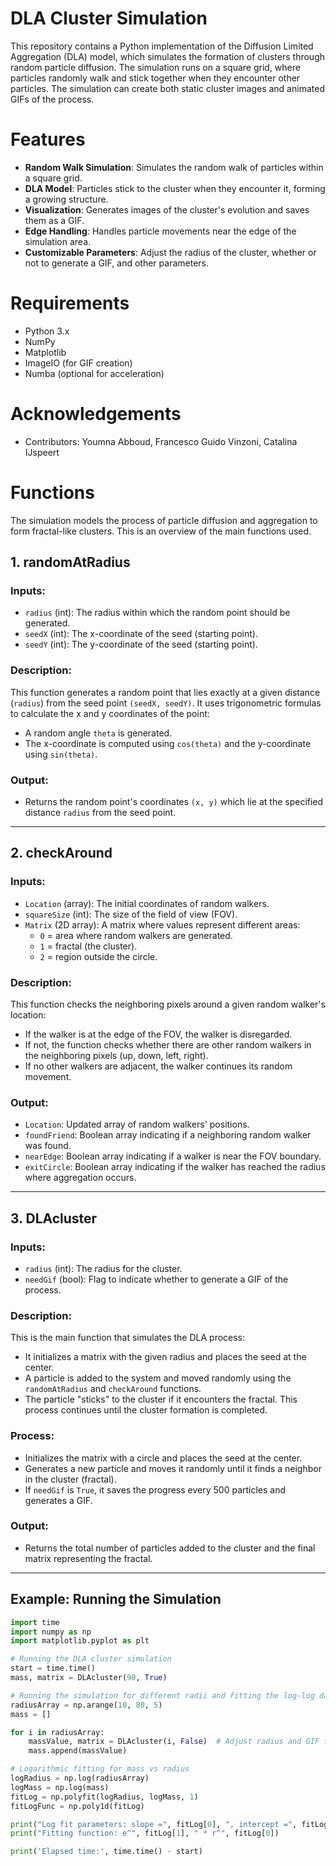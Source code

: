 # DLA Cluster Simulation
This repository contains a Python implementation of the Diffusion Limited Aggregation (DLA) model, which simulates the formation of clusters through random particle diffusion. The simulation runs on a square grid, where particles randomly walk and stick together when they encounter other particles. The simulation can create both static cluster images and animated GIFs of the process.
# Features
- **Random Walk Simulation**: Simulates the random walk of particles within a square grid.
- **DLA Model**: Particles stick to the cluster when they encounter it, forming a growing structure.
- **Visualization**: Generates images of the cluster's evolution and saves them as a GIF.
- **Edge Handling**: Handles particle movements near the edge of the simulation area.
- **Customizable Parameters**: Adjust the radius of the cluster, whether or not to generate a GIF, and other parameters.
# Requirements
- Python 3.x
- NumPy
- Matplotlib
- ImageIO (for GIF creation)
- Numba (optional for acceleration)

# Acknowledgements
- Contributors: Youmna Abboud, Francesco Guido Vinzoni, Catalina IJspeert
# Functions
The simulation models the process of particle diffusion and aggregation to form fractal-like clusters. This is an overview of the main functions used.

## 1. **randomAtRadius**

### **Inputs:**
- `radius` (int): The radius within which the random point should be generated.
- `seedX` (int): The x-coordinate of the seed (starting point).
- `seedY` (int): The y-coordinate of the seed (starting point).

### **Description:**
This function generates a random point that lies exactly at a given distance (`radius`) from the seed point `(seedX, seedY)`. It uses trigonometric formulas to calculate the x and y coordinates of the point:
- A random angle `theta` is generated.
- The x-coordinate is computed using `cos(theta)` and the y-coordinate using `sin(theta)`.

### **Output:**
- Returns the random point's coordinates `(x, y)` which lie at the specified distance `radius` from the seed point.

---

## 2. **checkAround**

### **Inputs:**
- `Location` (array): The initial coordinates of random walkers.
- `squareSize` (int): The size of the field of view (FOV).
- `Matrix` (2D array): A matrix where values represent different areas:
  - `0` = area where random walkers are generated.
  - `1` = fractal (the cluster).
  - `2` = region outside the circle.

### **Description:**
This function checks the neighboring pixels around a given random walker's location:
- If the walker is at the edge of the FOV, the walker is disregarded.
- If not, the function checks whether there are other random walkers in the neighboring pixels (up, down, left, right).
- If no other walkers are adjacent, the walker continues its random movement.

### **Output:**
- `Location`: Updated array of random walkers' positions.
- `foundFriend`: Boolean array indicating if a neighboring random walker was found.
- `nearEdge`: Boolean array indicating if a walker is near the FOV boundary.
- `exitCircle`: Boolean array indicating if the walker has reached the radius where aggregation occurs.

---

## 3. **DLAcluster** 

### **Inputs:**
- `radius` (int): The radius for the cluster.
- `needGif` (bool): Flag to indicate whether to generate a GIF of the process.

### **Description:**
This is the main function that simulates the DLA process:
- It initializes a matrix with the given radius and places the seed at the center.
- A particle is added to the system and moved randomly using the `randomAtRadius` and `checkAround` functions.
- The particle "sticks" to the cluster if it encounters the fractal. This process continues until the cluster formation is completed.

### **Process:**
- Initializes the matrix with a circle and places the seed at the center.
- Generates a new particle and moves it randomly until it finds a neighbor in the cluster (fractal).
- If `needGif` is `True`, it saves the progress every 500 particles and generates a GIF.

### **Output:**
- Returns the total number of particles added to the cluster and the final matrix representing the fractal.

---

## Example: Running the Simulation

```python
import time
import numpy as np
import matplotlib.pyplot as plt

# Running the DLA cluster simulation
start = time.time()
mass, matrix = DLAcluster(90, True)

# Running the simulation for different radii and fitting the log-log data
radiusArray = np.arange(10, 80, 5)
mass = []

for i in radiusArray:
    massValue, matrix = DLAcluster(i, False)  # Adjust radius and GIF flag
    mass.append(massValue)

# Logarithmic fitting for mass vs radius
logRadius = np.log(radiusArray)
logMass = np.log(mass)
fitLog = np.polyfit(logRadius, logMass, 1)
fitLogFunc = np.poly1d(fitLog)

print("Log fit parameters: slope =", fitLog[0], ", intercept =", fitLog[1])
print("Fitting function: e^", fitLog[1], " * r^", fitLog[0])

print('Elapsed time:', time.time() - start)
